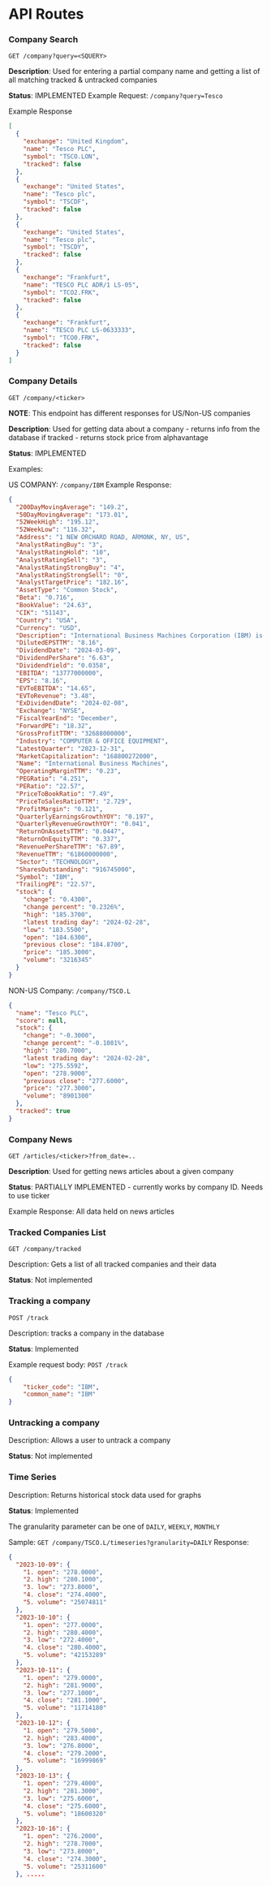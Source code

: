 # API Routes

### Company Search

`GET /company?query=<SQUERY>`

**Description**: Used for entering a partial company name and getting a list of all matching tracked & untracked companies

**Status**: IMPLEMENTED
Example Request: `/company?query=Tesco`

Example Response
```json
[
  {
    "exchange": "United Kingdom",
    "name": "Tesco PLC",
    "symbol": "TSCO.LON",
    "tracked": false
  },
  {
    "exchange": "United States",
    "name": "Tesco plc",
    "symbol": "TSCDF",
    "tracked": false
  },
  {
    "exchange": "United States",
    "name": "Tesco plc",
    "symbol": "TSCDY",
    "tracked": false
  },
  {
    "exchange": "Frankfurt",
    "name": "TESCO PLC ADR/1 LS-05",
    "symbol": "TCO2.FRK",
    "tracked": false
  },
  {
    "exchange": "Frankfurt",
    "name": "TESCO PLC LS-0633333",
    "symbol": "TCO0.FRK",
    "tracked": false
  }
]
```


### Company Details

`GET /company/<ticker>`

**NOTE**: This endpoint has different responses for US/Non-US companies

**Description**: Used for getting data about a company - returns info from the database if tracked - returns stock price from alphavantage

**Status**: IMPLEMENTED


Examples:

US COMPANY: `/company/IBM`
Example Response:
```json
{
  "200DayMovingAverage": "149.2",
  "50DayMovingAverage": "173.01",
  "52WeekHigh": "195.12",
  "52WeekLow": "116.32",
  "Address": "1 NEW ORCHARD ROAD, ARMONK, NY, US",
  "AnalystRatingBuy": "3",
  "AnalystRatingHold": "10",
  "AnalystRatingSell": "3",
  "AnalystRatingStrongBuy": "4",
  "AnalystRatingStrongSell": "0",
  "AnalystTargetPrice": "182.16",
  "AssetType": "Common Stock",
  "Beta": "0.716",
  "BookValue": "24.63",
  "CIK": "51143",
  "Country": "USA",
  "Currency": "USD",
  "Description": "International Business Machines Corporation (IBM) is an American multinational technology company headquartered in Armonk, New York, with operations in over 170 countries. The company began in 1911, founded in Endicott, New York, as the Computing-Tabulating-Recording Company (CTR) and was renamed International Business Machines in 1924. IBM is incorporated in New York. IBM produces and sells computer hardware, middleware and software, and provides hosting and consulting services in areas ranging from mainframe computers to nanotechnology. IBM is also a major research organization, holding the record for most annual U.S. patents generated by a business (as of 2020) for 28 consecutive years. Inventions by IBM include the automated teller machine (ATM), the floppy disk, the hard disk drive, the magnetic stripe card, the relational database, the SQL programming language, the UPC barcode, and dynamic random-access memory (DRAM). The IBM mainframe, exemplified by the System/360, was the dominant computing platform during the 1960s and 1970s.",
  "DilutedEPSTTM": "8.16",
  "DividendDate": "2024-03-09",
  "DividendPerShare": "6.63",
  "DividendYield": "0.0358",
  "EBITDA": "13777000000",
  "EPS": "8.16",
  "EVToEBITDA": "14.65",
  "EVToRevenue": "3.48",
  "ExDividendDate": "2024-02-08",
  "Exchange": "NYSE",
  "FiscalYearEnd": "December",
  "ForwardPE": "18.32",
  "GrossProfitTTM": "32688000000",
  "Industry": "COMPUTER & OFFICE EQUIPMENT",
  "LatestQuarter": "2023-12-31",
  "MarketCapitalization": "168800272000",
  "Name": "International Business Machines",
  "OperatingMarginTTM": "0.23",
  "PEGRatio": "4.251",
  "PERatio": "22.57",
  "PriceToBookRatio": "7.49",
  "PriceToSalesRatioTTM": "2.729",
  "ProfitMargin": "0.121",
  "QuarterlyEarningsGrowthYOY": "0.197",
  "QuarterlyRevenueGrowthYOY": "0.041",
  "ReturnOnAssetsTTM": "0.0447",
  "ReturnOnEquityTTM": "0.337",
  "RevenuePerShareTTM": "67.89",
  "RevenueTTM": "61860000000",
  "Sector": "TECHNOLOGY",
  "SharesOutstanding": "916745000",
  "Symbol": "IBM",
  "TrailingPE": "22.57",
  "stock": {
    "change": "0.4300",
    "change percent": "0.2326%",
    "high": "185.3700",
    "latest trading day": "2024-02-28",
    "low": "183.5500",
    "open": "184.6300",
    "previous close": "184.8700",
    "price": "185.3000",
    "volume": "3216345"
  }
}
```

NON-US Company: `/company/TSCO.L`
```json
{
  "name": "Tesco PLC",
  "score": null,
  "stock": {
    "change": "-0.3000",
    "change percent": "-0.1081%",
    "high": "280.7000",
    "latest trading day": "2024-02-28",
    "low": "275.5592",
    "open": "278.9000",
    "previous close": "277.6000",
    "price": "277.3000",
    "volume": "8901300"
  },
  "tracked": true
}
```

### Company News

`GET /articles/<ticker>?from_date=..`

**Description**: Used for getting news articles about a given company

**Status**: PARTIALLY IMPLEMENTED - currently works by company ID. Needs to use ticker 

Example Response: All data held on news articles

### Tracked Companies List

`GET /company/tracked`

Description: Gets a list of all tracked companies and their data

**Status**: Not implemented

### Tracking a company

`POST /track`

Description: tracks a company in the database

**Status**: Implemented

Example request body: `POST /track`
```json
{
	"ticker_code": "IBM",
	"common_name": "IBM"
}
```

### Untracking a company

Description: Allows a user to untrack a company

**Status**: Not implemented

### Time Series

Description: Returns historical stock data used for graphs

**Status**: Implemented

The granularity parameter can be one of `DAILY`, `WEEKLY`, `MONTHLY`

Sample: `GET /company/TSCO.L/timeseries?granularity=DAILY`
Response:
```JSON
{
  "2023-10-09": {
    "1. open": "278.0000",
    "2. high": "280.1000",
    "3. low": "273.8000",
    "4. close": "274.4000",
    "5. volume": "25074811"
  },
  "2023-10-10": {
    "1. open": "277.0000",
    "2. high": "280.4000",
    "3. low": "272.4000",
    "4. close": "280.4000",
    "5. volume": "42153289"
  },
  "2023-10-11": {
    "1. open": "279.0000",
    "2. high": "281.9000",
    "3. low": "277.1000",
    "4. close": "281.1000",
    "5. volume": "11714180"
  },
  "2023-10-12": {
    "1. open": "279.5000",
    "2. high": "283.4000",
    "3. low": "276.8000",
    "4. close": "279.2000",
    "5. volume": "16999869"
  },
  "2023-10-13": {
    "1. open": "279.4000",
    "2. high": "281.3000",
    "3. low": "275.6000",
    "4. close": "275.6000",
    "5. volume": "18600320"
  },
  "2023-10-16": {
    "1. open": "276.2000",
    "2. high": "278.7000",
    "3. low": "273.8000",
    "4. close": "274.3000",
    "5. volume": "25311600"
  }, .....
```